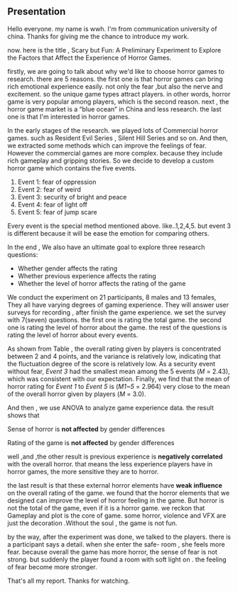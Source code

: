 ## Presentation

Hello everyone. my name is wwh. I'm from communication university of china. Thanks for giving me the chance to introduce my work.

now. here is the title , Scary but Fun: A Preliminary Experiment to Explore the Factors that Affect the Experience of Horror Games. 

firstly, we are going to talk about why we'd like to choose horror games to research. there are 5 reasons. the first one is that horror games can bring rich emotional experience easily. not only the fear ,but also the nerve and excitement. so the unique game types attract players. in other words, horror game is very popular among players, which is the second reason. next , the horror game market is a “blue ocean” in China  and less research. the last one is that I'm interested in horror games.

In the early stages of the research. we played lots of Commercial horror games. such as Resident Evil Series , Silent Hill Series  and so on. And then, we extracted some methods which can improve the feelings of fear. However the commercial games are more complex. because they include rich gameplay and gripping stories. So we decide to develop a custom horror game which contains the five events. 

1. Event 1: fear of oppression
2. Event 2: fear of weird 
3. Event 3: security of bright and peace 
4. Event 4: fear of light off
5. Event 5: fear of jump scare 

Every event is the special method mentioned above. like..1,2,4,5. but event 3 is different because it will be ease the emotion for comparing others.

In the end , We also have an ultimate goal to explore three research questions:

- Whether gender affects the rating
- Whether previous experience affects the rating
- Whether the level of horror affects the rating of the game

We conduct the experiment on 21 participants, 8 males and 13 females, They all have varying degrees of gaming experience. They  will answer user surveys for recording , after finish the game experience. we set the survey with 7(seven) questions. the first one is rating the total game. the second one is rating the level of horror about the game. the rest of the questions is rating the level of horror about every events.

As shown from Table , the overall rating given by players is concentrated between 2 and 4 points, and the variance is relatively low, indicating that the fluctuation degree of the score is relatively low. As a security event without fear, *Event 3* had the smallest mean among the 5 events (*M* = 2.43), which was consistent with our expectation. Finally, we find that the mean of horror rating for *Event 1* to *Event 5* is (*M1~5* = 2.964) very close to the mean of the overall horror given by players (*M* = 3.0).

And then , we use ANOVA to analyze game experience data. the result shows that 

Sense of horror is **not affected** by gender differences

Rating of the game is **not affected** by gender differences

well ,and ,the other result is previous experience is **negatively correlated** with the overall horror. that means the less experience players have in horror games, the more sensitive they are to horror.

the last result is that these external horror elements have **weak influence** on the overall rating of the game. we found that the horror elements that we designed can improve the level of horror feeling in the game. But horror is not the total of the game, even if it is a horror game. we reckon that Gameplay and plot is the core of game. some horror,  violence and VFX are just the decoration .Without the soul , the game is not fun.

by the way, after the experiment was done, we talked to the players. there is a participant says a  detail.  when she enter the safe- room , she feels more fear. because overall the game has more horror, the sense of fear is not strong. but  suddenly the player found a room with soft light on . the feeling of fear become more stronger.

That's all my report. Thanks for watching.






